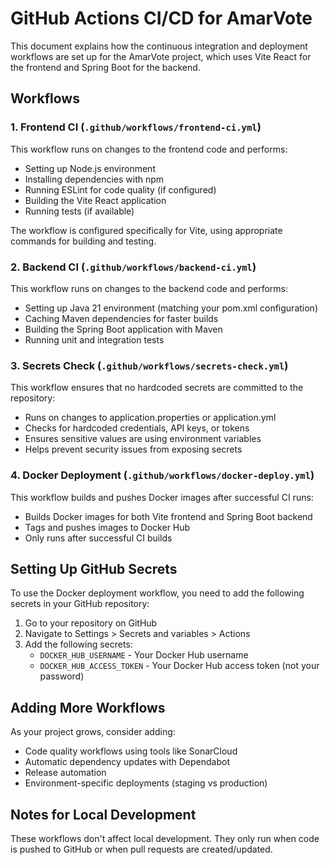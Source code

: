 # GitHub Actions CI/CD for AmarVote

This document explains how the continuous integration and deployment workflows are set up for the AmarVote project, which uses Vite React for the frontend and Spring Boot for the backend.

## Workflows

### 1. Frontend CI (`.github/workflows/frontend-ci.yml`)

This workflow runs on changes to the frontend code and performs:
- Setting up Node.js environment
- Installing dependencies with npm
- Running ESLint for code quality (if configured)
- Building the Vite React application
- Running tests (if available)

The workflow is configured specifically for Vite, using appropriate commands for building and testing.

### 2. Backend CI (`.github/workflows/backend-ci.yml`)

This workflow runs on changes to the backend code and performs:
- Setting up Java 21 environment (matching your pom.xml configuration)
- Caching Maven dependencies for faster builds
- Building the Spring Boot application with Maven
- Running unit and integration tests

### 3. Secrets Check (`.github/workflows/secrets-check.yml`)

This workflow ensures that no hardcoded secrets are committed to the repository:
- Runs on changes to application.properties or application.yml
- Checks for hardcoded credentials, API keys, or tokens
- Ensures sensitive values are using environment variables
- Helps prevent security issues from exposing secrets

### 4. Docker Deployment (`.github/workflows/docker-deploy.yml`)

This workflow builds and pushes Docker images after successful CI runs:
- Builds Docker images for both Vite frontend and Spring Boot backend
- Tags and pushes images to Docker Hub
- Only runs after successful CI builds

## Setting Up GitHub Secrets

To use the Docker deployment workflow, you need to add the following secrets in your GitHub repository:

1. Go to your repository on GitHub
2. Navigate to Settings > Secrets and variables > Actions
3. Add the following secrets:
   - `DOCKER_HUB_USERNAME` - Your Docker Hub username
   - `DOCKER_HUB_ACCESS_TOKEN` - Your Docker Hub access token (not your password)

## Adding More Workflows

As your project grows, consider adding:

- Code quality workflows using tools like SonarCloud
- Automatic dependency updates with Dependabot
- Release automation
- Environment-specific deployments (staging vs production)

## Notes for Local Development

These workflows don't affect local development. They only run when code is pushed to GitHub or when pull requests are created/updated.
